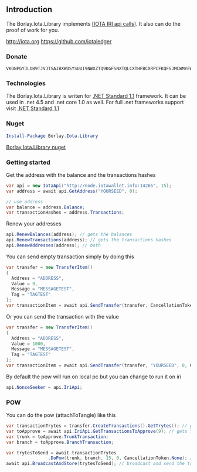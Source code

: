 ## Introduction

The Borlay.Iota.Library implements [[IOTA IRI api calls]](https://github.com/iotaledger/wiki/blob/master/api-proposal.md).
It also can do the proof of work for you.

http://iota.org
https://github.com/iotaledger

### Donate

```iota
VKONPGYJLOB9TJVJTSAJBXWDSYSUUI9NWXZTQ9KGFSNXTQLCXTHFBCXRPCFKQFSJMCWMYEW9BAUXAMRYQSYV9FIRUP
```

### Technologies

The Borlay.Iota.Library is writen for [.NET Standard 1.1](https://docs.microsoft.com/en-us/dotnet/standard/net-standard) framework. It can be used in .net 4.5 and .net core 1.0 as well. For full .net frameworks support visit [.NET Standard 1.1](https://docs.microsoft.com/en-us/dotnet/standard/net-standard)


### Nuget

```PowerShell
Install-Package Borlay.Iota.Library
```
[Borlay.Iota.Library nuget](https://www.nuget.org/packages/Borlay.Iota.Library/)

### Getting started

Get the address with the balance and the transactions hashes
```cs
var api = new IotaApi("http://node.iotawallet.info:14265", 15);
var address = await api.GetAddress("YOURSEED", 0);

// use address
var balance = address.Balance;
var transactionHashes = address.Transactions;
```

 Renew your addresses
 ```cs
api.RenewBalances(address); // gets the balances
api.RenewTransactions(address); // gets the transactions hashes
api.RenewAddresses(address); // both
```

You can send empty transaction simply by doing this
```cs
var transfer = new TransferItem()
{
  Address = "ADDRESS",
  Value = 0,
  Message = "MESSAGETEST",
  Tag = "TAGTEST"
};
var transactionItem = await api.SendTransfer(transfer, CancellationToken.None);
```

Or you can send the transaction with the value
```cs
var transfer = new TransferItem()
{
  Address = "ADDRESS",
  Value = 1000,
  Message = "MESSAGETEST",
  Tag = "TAGTEST"
};
var transactionItem = await api.SendTransfer(transfer, "YOURSEED", 0, CancellationToken.None);
```
By default the pow will run on local pc but you can change to run it on iri
```cs
api.NonceSeeker = api.IriApi;
```

### POW

You can do the pow (attachToTangle) like this
```cs
var transactionTrytes = transfer.CreateTransactions().GetTrytes(); // gets transactions from transfer and then trytes
var toApprove = await api.IriApi.GetTransactionsToApprove(9); // gets transactions to approve
var trunk = toApprove.TrunkTransaction;
var branch = toApprove.BranchTransaction;

var trytesToSend = await transactionTrytes
                .DoPow(trunk, branch, 15, 0, CancellationToken.None); // do the pow
await api.BroadcastAndStore(trytesToSend); // broadcast and send the trytes
```
